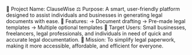 📜 Project Name: ClauseWise
⚖️ Purpose: A smart, user-friendly platform designed to assist individuals and businesses in generating legal documents with ease.
🚀 Features:
-> Document drafting
-> Pre-made legal templates
-> Multiple optional templates
🔗 Target Users: Small businesses, freelancers, legal professionals, and individuals in need of quick and accurate legal documentation.
🎯 Mission: To simplify legal paperwork, making it more accessible, affordable, and efficient for everyone.
